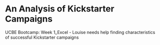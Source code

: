 # An Analysis of Kickstarter Campaigns

UCBE Bootcamp: Week 1_Excel - Louise needs help finding characteristics of successful Kickstarter campaigns
